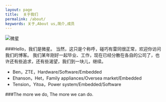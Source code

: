 ```yaml
---
layout: page
title:  关于我们
permalink: /about/
keywords: 关于,About us,简介,成员
---
```

![微星](../img/self_photo.jpg)

###Hello，我们是微星。
当然，这只是个称呼，碰巧有雷同很正常，欢迎你访问我们的博客。
我们某年刚好一起毕业、工作，现在已经分散在各自的公司了，也许还有些追求，还有些渴望，我们到一块儿，继续。

* Ben，ZTE，Hardware/Software/Embedded
* Ehanson，Het，Family appliances/Oversea market/Embedded
* Tension，Yitoa，Power system/Embedded/Software

###The more we do, The more we can do.
